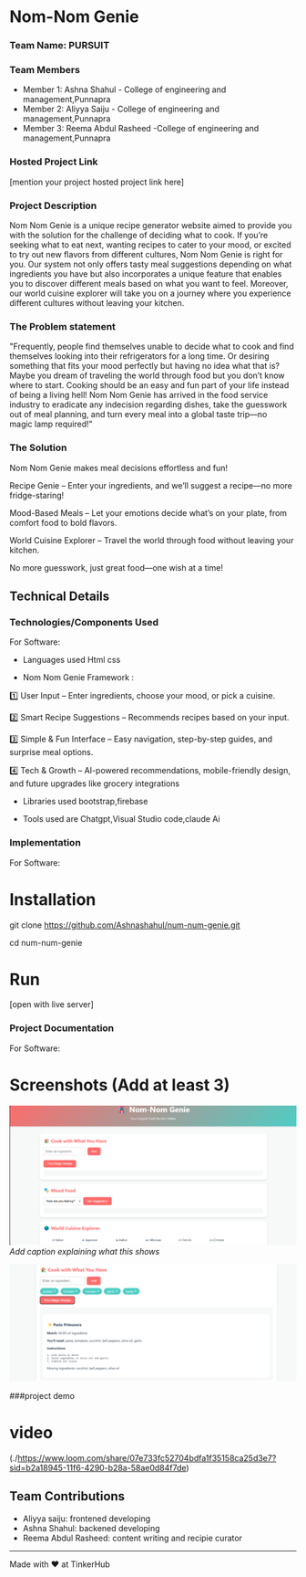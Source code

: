 # Nom-Nom Genie 



### Team Name: PURSUIT


### Team Members
- Member 1: Ashna Shahul - College of engineering and management,Punnapra
- Member 2: Aliyya Saiju - College of engineering and management,Punnapra
- Member 3: Reema Abdul Rasheed -College of engineering and management,Punnapra

### Hosted Project Link
[mention your project hosted project link here]

### Project Description
Nom Nom Genie is a unique recipe generator website aimed to provide you with the solution for the challenge of deciding what to cook. If you’re seeking what to eat next, wanting recipes to cater to your mood, or excited to try out new flavors from different cultures, Nom Nom Genie is right for you. Our system not only offers tasty meal suggestions depending on what ingredients you have but also incorporates a unique feature that enables you to discover different meals based on what you want to feel. Moreover, our world cuisine explorer will take you on a journey where you experience different cultures without leaving your kitchen.

### The Problem statement

"Frequently, people find themselves unable to decide what to cook and find themselves looking into their refrigerators for a long time. Or desiring something that fits your mood perfectly but having no idea what that is? Maybe you dream of traveling the world through food but you don’t know where to start. Cooking should be an easy and fun part of your life instead of being a living hell! Nom Nom Genie has arrived in the food service industry to eradicate any indecision regarding dishes, take the guesswork out of meal planning, and turn every meal into a global taste trip—no magic lamp required!"

### The Solution
 

Nom Nom Genie makes meal decisions effortless and fun!

   Recipe Genie – Enter your ingredients, and we’ll suggest a recipe—no more fridge-staring!

   Mood-Based Meals – Let your emotions decide what’s on your plate, from comfort food to bold flavors.

   World Cuisine Explorer – Travel the world through food without leaving your kitchen.

No more guesswork, just great food—one wish at a time!

## Technical Details
### Technologies/Components Used
For Software:

- Languages used Html css


-  Nom Nom Genie Framework :

1️⃣ User Input – Enter ingredients, choose your mood, or pick a cuisine.

2️⃣ Smart Recipe Suggestions – Recommends recipes based on your input.

3️⃣ Simple & Fun Interface – Easy navigation, step-by-step guides, and surprise meal options.

4️⃣  Tech & Growth – AI-powered recommendations, mobile-friendly design, and future upgrades like grocery integrations

    


- Libraries used bootstrap,firebase

- Tools used are Chatgpt,Visual Studio code,claude Ai

### Implementation
For Software: 
# Installation
git clone https://github.com/Ashnashahul/num-num-genie.git

cd num-num-genie

# Run
[open with live server]

### Project Documentation
For Software:

# Screenshots (Add at least 3)
![Screenshot1](./screenshots/Screenshot%202025-02-02%20084831.png)
*Add caption explaining what this shows*




![Screenshot2](./screenshots/Screenshot%202025-02-02%20085406.png)

###project demo
# video 
(./https://www.loom.com/share/07e733fc52704bdfa1f35158ca25d3e7?sid=b2a18945-11f6-4290-b28a-58ae0d84f7de)


## Team Contributions
- Aliyya saiju: frontened developing
- Ashna Shahul: backened developing
- Reema Abdul Rasheed: content writing and recipie curator

---
Made with ❤️ at TinkerHub
